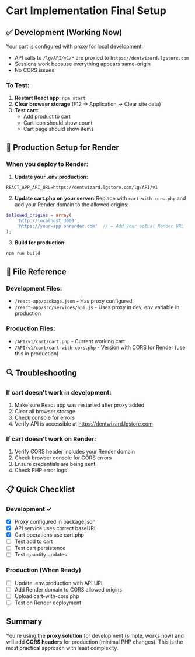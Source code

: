 # Cart Implementation Final Setup

## ✅ Development (Working Now)

Your cart is configured with proxy for local development:
- API calls to `/lg/API/v1/*` are proxied to `https://dentwizard.lgstore.com`
- Sessions work because everything appears same-origin
- No CORS issues

### To Test:
1. **Restart React app:** `npm start`
2. **Clear browser storage** (F12 → Application → Clear site data)
3. **Test cart:**
   - Add product to cart
   - Cart icon should show count
   - Cart page should show items

## 🚀 Production Setup for Render

### When you deploy to Render:

1. **Update your .env.production:**
```
REACT_APP_API_URL=https://dentwizard.lgstore.com/lg/API/v1
```

2. **Update cart.php on your server:**
Replace with `cart-with-cors.php` and add your Render domain to the allowed origins:
```php
$allowed_origins = array(
    'http://localhost:3000',
    'https://your-app.onrender.com'  // ← Add your actual Render URL
);
```

3. **Build for production:**
```bash
npm run build
```

## 📂 File Reference

### Development Files:
- `/react-app/package.json` - Has proxy configured
- `/react-app/src/services/api.js` - Uses proxy in dev, env variable in production

### Production Files:
- `/API/v1/cart/cart.php` - Current working cart
- `/API/v1/cart/cart-with-cors.php` - Version with CORS for Render (use this in production)

## 🔍 Troubleshooting

### If cart doesn't work in development:
1. Make sure React app was restarted after proxy added
2. Clear all browser storage
3. Check console for errors
4. Verify API is accessible at https://dentwizard.lgstore.com

### If cart doesn't work on Render:
1. Verify CORS header includes your Render domain
2. Check browser console for CORS errors
3. Ensure credentials are being sent
4. Check PHP error logs

## 📋 Quick Checklist

### Development ✓
- [x] Proxy configured in package.json
- [x] API service uses correct baseURL
- [x] Cart operations use cart.php
- [ ] Test add to cart
- [ ] Test cart persistence
- [ ] Test quantity updates

### Production (When Ready)
- [ ] Update .env.production with API URL
- [ ] Add Render domain to CORS allowed origins
- [ ] Upload cart-with-cors.php
- [ ] Test on Render deployment

## Summary

You're using the **proxy solution** for development (simple, works now) and will add **CORS headers** for production (minimal PHP changes). This is the most practical approach with least complexity.
